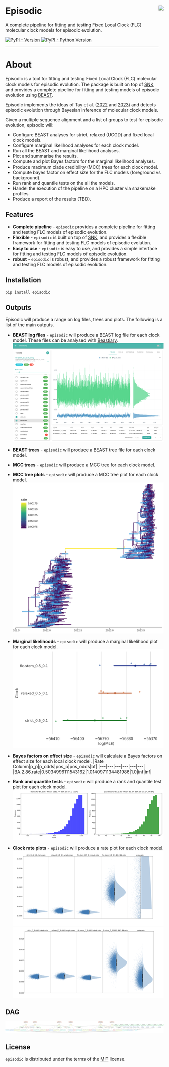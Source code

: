 # Episodic <img src='docs/images/logo.png' align="right" height="210" />

A complete pipeline for fitting and testing Fixed Local Clock (FLC) molecular clock models for episodic evolution.

[![PyPI - Version](https://img.shields.io/pypi/v/episodic.svg)](https://pypi.org/project/episodic)
[![PyPI - Python Version](https://img.shields.io/pypi/pyversions/episodic.svg)](https://pypi.org/project/episodic)

-----

# About

Episodic is a tool for fitting and testing Fixed Local Clock (FLC) molecular clock models for episodic evolution. The package is built on top of [SNK](https://snk.wytamma.com/), and provides a complete pipeline for fitting and testing models of episodic evolution using [BEAST](https://beast.community/).

Episodic implements the ideas of Tay et al. ([2022](https://pubmed.ncbi.nlm.nih.gov/35038741/) and [2023](https://academic.oup.com/mbe/article/40/10/msad212/7280106)) and detects episodic evolution through Bayesian inference of molecular clock models. 

Given a multiple sequence alignment and a list of groups to test for episodic evolution, episodic will:
- Configure BEAST analyses for strict, relaxed (UCGD) and fixed local clock models. 
- Configure marginal likelihood analyses for each clock model.
- Run all the BEAST and marginal likelihood analyses.
- Plot and summarise the results.
- Compute and plot Bayes factors for the marginal likelihood analyses.
- Produce maximum clade credibility (MCC) trees for each clock model.
- Compute bayes factor on effect size for the FLC models (foreground vs background).
- Run rank and quantile tests on the all the models.
- Handel the execution of the pipeline on a HPC cluster via snakemake profiles.
- Produce a report of the results (TBD).

## Features

- **Complete pipeline** - `episodic` provides a complete pipeline for fitting and testing FLC models of episodic evolution.
- **Flexible** - `episodic` is built on top of [SNK](https://snk.wytamma.com/), and provides a flexible framework for fitting and testing FLC models of episodic evolution.
- **Easy to use** - `episodic` is easy to use, and provides a simple interface for fitting and testing FLC models of episodic evolution.
- **robust** - `episodic` is robust, and provides a robust framework for fitting and testing FLC models of episodic evolution. 

## Installation

```console
pip install episodic
```

## Outputs
Episodic will produce a range on log files, trees and plots. The following is a list of the main outputs.

- **BEAST log files** - `episodic` will produce a BEAST log file for each clock model. These files can be analysed with [Beastiary](https://beastiary.wytamma.com/).
![](docs/images/beastiary.png)
- **BEAST trees** - `episodic` will produce a BEAST tree file for each clock model.
- **MCC trees** - `episodic` will produce a MCC tree for each clock model.
- **MCC tree plots** - `episodic` will produce a MCC tree plot for each clock model.
![](docs/images/mcc.mean.svg)
- **Marginal likelihoods** - `episodic` will produce a marginal likelihood plot for each clock model.
![](docs/images/mle.svg)
- **Bayes factors on effect size** - `episodic` will calculate a Bayes factors on effect size for each local clock model. 
    |Rate Column|p_p|p_odds|pos_p|pos_odds|bf|
    |---|---|---|---|---|---|
    |BA.2.86.rate|0.5034996111543162|1.0140971134481986|1.0|inf|inf|
- **Rank and quantile tests** - `episodic` will produce a rank and quantile test plot for each clock model.
![](docs/images/rate_quantiles.svg)

- **Clock rate plots** - `episodic` will produce a rate plot for each clock model.
![](docs/images/rate-rug.png)
![](docs/images/rate-rug-2.png) 

## DAG

![](docs/images/dag.png)

## License

`episodic` is distributed under the terms of the [MIT](https://spdx.org/licenses/MIT.html) license.
